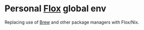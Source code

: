 # Personal [Flox](https://flox.dev/) global env

Replacing use of [Brew](https://brew.sh/) and other package managers with Flox/Nix.
